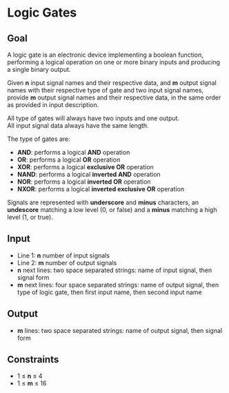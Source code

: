 # Logic Gates

## Goal

A logic gate is an electronic device implementing a boolean function, performing
a logical operation on one or more binary inputs and producing a single binary
output.

Given **n** input signal names and their respective data, and **m** output
signal names with their respective type of gate and two input signal names,
provide **m** output signal names and their respective data, in the same order
as provided in input description.

All type of gates will always have two inputs and one output. \
All input signal data always have the same length.

The type of gates are:

-   **AND**: performs a logical **AND** operation
-   **OR**: performs a logical **OR** operation
-   **XOR**: performs a logical **exclusive OR** operation
-   **NAND**: performs a logical **inverted AND** operation
-   **NOR**: performs a logical **inverted OR** operation
-   **NXOR**: performs a logical **inverted exclusive OR** operation

Signals are represented with **underscore** and **minus** characters, an
**undescore** matching a low level (0, or false) and a **minus** matching a high
level (1, or true).

## Input

-   Line 1: **n** number of input signals
-   Line 2: **m** number of output signals
-   **n** next lines: two space separated strings: name of input signal, then
    signal form
-   **m** next lines: four space separated strings: name of output signal, then
    type of logic gate, then first input name, then second input name

## Output

-   **m** lines: two space separated strings: name of output signal, then
    signal form

## Constraints

-   1 &leq; **n** &leq; 4
-   1 &leq; **m** &leq; 16

